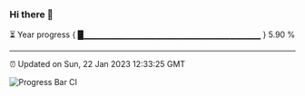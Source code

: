 ### Hi there 👋

⏳ Year progress { █▁▁▁▁▁▁▁▁▁▁▁▁▁▁▁▁▁▁▁▁▁▁▁▁▁▁▁▁▁ } 5.90 %

---

⏰ Updated on Sun, 22 Jan 2023 12:33:25 GMT

![Progress Bar CI](https://github.com/ZhaoGui/ZhaoGui/workflows/Progress%20Bar%20CI/badge.svg)
